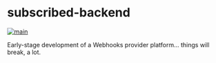 # subscribed-backend

[![main](https://github.com/subscribeddotdev/subscribed-backend/actions/workflows/main.yml/badge.svg?branch=main)](https://github.com/subscribeddotdev/subscribed-backend/actions/workflows/main.yml)

Early-stage development of a Webhooks provider platform... things will break, a lot.

